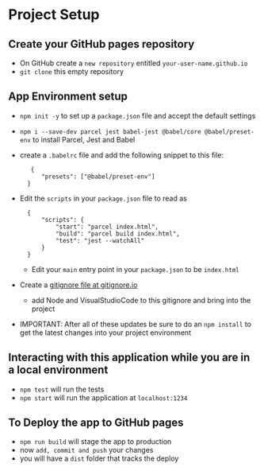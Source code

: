 # Project Setup

## Create your GitHub pages repository

- On GitHub create a `new repository` entitled `your-user-name.github.io`
- `git clone` this empty repository

## App Environment setup

- `npm init -y` to set up a `package.json` file and accept the default settings
- `npm i --save-dev parcel jest babel-jest @babel/core @babel/preset-env` to install Parcel, Jest and Babel
- create a `.babelrc` file and add the following snippet to this file:
  ```
     {
        "presets": ["@babel/preset-env"]
    }
  ```
- Edit the `scripts` in your `package.json` file to read as

  ```
    {
        "scripts": {
            "start": "parcel index.html",
            "build": "parcel build index.html",
            "test": "jest --watchAll"
        }
    }
  ```

  - Edit your `main` entry point in your `package.json` to be `index.html`

- Create a [gitignore file at gitignore.io](https://www.toptal.com/developers/gitignore)

  - add Node and VisualStudioCode to this gitignore and bring into the project

- IMPORTANT: After all of these updates be sure to do an `npm install` to get the latest changes into your project environment

## Interacting with this application while you are in a local environment

- `npm test` will run the tests
- `npm start` will run the application at `localhost:1234`

## To Deploy the app to GitHub pages

- `npm run build` will stage the app to production
- now `add, commit and push` your changes
- you will have a `dist` folder that tracks the deploy
